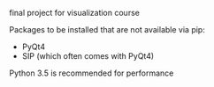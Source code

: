 final project for visualization course

Packages to be installed that are not available via pip:
* PyQt4
* SIP (which often comes with PyQt4)

Python 3.5 is recommended for performance
